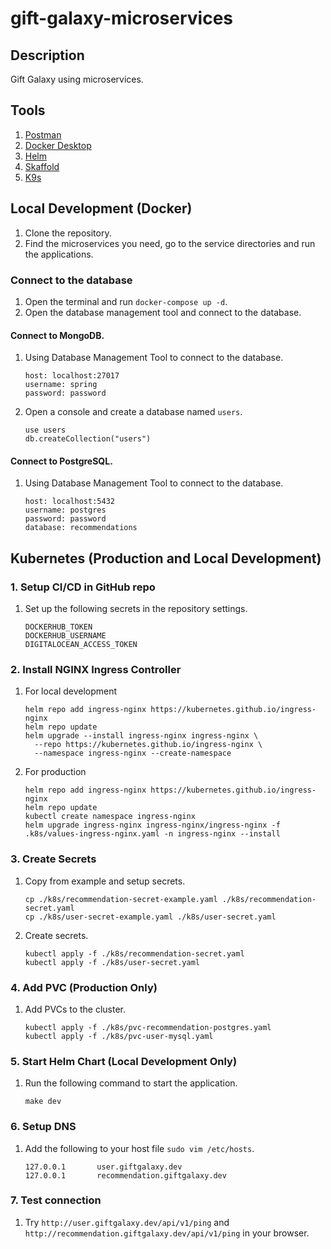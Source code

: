 # gift-galaxy-microservices
## Description
Gift Galaxy using microservices.
## Tools
1. [Postman](https://www.postman.com/)
2. [Docker Desktop](https://www.docker.com/products/docker-desktop/)
3. [Helm](https://helm.sh/)
4. [Skaffold](https://skaffold.dev/)
5. [K9s](https://k9scli.io/)
## Local Development (Docker)
1. Clone the repository.
2. Find the microservices you need, go to the service directories and run the applications.
### Connect to the database
1. Open the terminal and run `docker-compose up -d`.
2. Open the database management tool and connect to the database.
#### Connect to MongoDB.
1. Using Database Management Tool to connect to the database.
   ```
   host: localhost:27017
   username: spring
   password: password
   ```
2. Open a console and create a database named `users`.
   ```
   use users
   db.createCollection("users")
   ```
#### Connect to PostgreSQL.
1. Using Database Management Tool to connect to the database.
   ```
   host: localhost:5432
   username: postgres
   password: password
   database: recommendations
   ```
## Kubernetes (Production and Local Development)
### 1. Setup CI/CD in GitHub repo
1. Set up the following secrets in the repository settings.
   ```
   DOCKERHUB_TOKEN
   DOCKERHUB_USERNAME
   DIGITALOCEAN_ACCESS_TOKEN
   ```
### 2. Install NGINX Ingress Controller
1. For local development
   ```
   helm repo add ingress-nginx https://kubernetes.github.io/ingress-nginx
   helm repo update
   helm upgrade --install ingress-nginx ingress-nginx \
     --repo https://kubernetes.github.io/ingress-nginx \
     --namespace ingress-nginx --create-namespace
   ```
2. For production
   ```
   helm repo add ingress-nginx https://kubernetes.github.io/ingress-nginx
   helm repo update
   kubectl create namespace ingress-nginx
   helm upgrade ingress-nginx ingress-nginx/ingress-nginx -f .k8s/values-ingress-nginx.yaml -n ingress-nginx --install
   ```
### 3. Create Secrets
1. Copy from example and setup secrets.
    ```
    cp ./k8s/recommendation-secret-example.yaml ./k8s/recommendation-secret.yaml
    cp ./k8s/user-secret-example.yaml ./k8s/user-secret.yaml
    ```
2. Create secrets.
   ```
   kubectl apply -f ./k8s/recommendation-secret.yaml
   kubectl apply -f ./k8s/user-secret.yaml
   ```
### 4. Add PVC (Production Only)
1. Add PVCs to the cluster.
   ```
   kubectl apply -f ./k8s/pvc-recommendation-postgres.yaml
   kubectl apply -f ./k8s/pvc-user-mysql.yaml
   ```
### 5. Start Helm Chart (Local Development Only)
1. Run the following command to start the application.
   ```
   make dev
   ```
### 6. Setup DNS
1. Add the following to your host file `sudo vim /etc/hosts`.
   ```
   127.0.0.1       user.giftgalaxy.dev
   127.0.0.1       recommendation.giftgalaxy.dev
   ```
### 7. Test connection
1. Try `http://user.giftgalaxy.dev/api/v1/ping` and `http://recommendation.giftgalaxy.dev/api/v1/ping` in your browser.